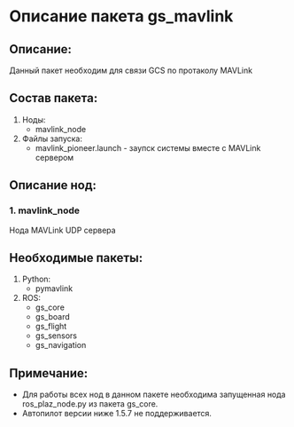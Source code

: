 # Описание пакета gs_mavlink

## Описание:
Данный пакет необходим для связи GCS по протаколу MAVLink

## Состав пакета:
1. Ноды:
    * mavlink_node
2. Файлы запуска:
    * mavlink_pioneer.launch - заупск системы вместе с MAVLink сервером

## Описание нод:
### 1. mavlink_node
Нода MAVLink UDP сервера

## Необходимые пакеты:
1. Python:
    * pymavlink
2. ROS:
    * gs_core
    * gs_board
    * gs_flight
    * gs_sensors
    * gs_navigation

## Примечание:
* Для работы всех нод в данном пакете необходима запущенная нода ros_plaz_node.py из пакета gs_core.
* Автопилот версии ниже 1.5.7 не поддерживается.

